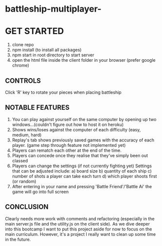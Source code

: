 # battleship-multiplayer-

# GET STARTED

1. clone repo
2. npm install (to install all packages)
3. npm start in root directory to start server
4. open the html file inside the client folder in your browser (prefer google chrome)

## CONTROLS

Click 'R' key to rotate your pieces when placing battleship

## NOTABLE FEATURES

1. You can play against yourself on the same computer by opening up two windows...(couldn't figure out how to host it on heroku)
2. Shows wins/loses against the computer of each difficulty (easy, medium, hard)
3. Replay's tab shows previously saved games with the accuracy of each player. (game step through feature not implemented yet)
4. Players can rematch each other at the end of the time.
5. Players can concede once they realise that they've simply been out classed
6. Players can change the settings (if not currently fighting yet)
  Settings that can be adjusted include:
  a) board size
  b) quantity of each ship
  c) number of shots a player can take each turn
  d) which player shoots first (or random)
7. After entering in your name and pressing 'Battle Friend'/'Battle Ai' the game will go into full screen

## CONCLUSION

Clearly needs more work with comments and refactoring (especially in the main server.js file and the utility.js on the client side).
As we dive deeper into this bootcamp I want to put this project aside for now to focus on the main curriculum. However, it's a project I really want to clean up some time in the future.
